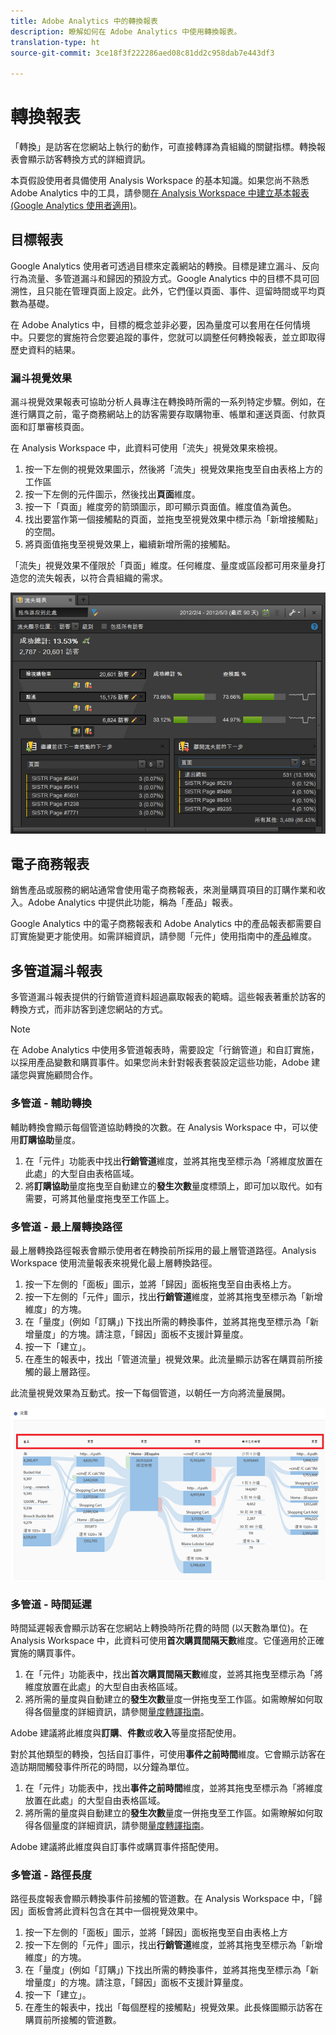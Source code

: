 ```yaml
---
title: Adobe Analytics 中的轉換報表
description: 瞭解如何在 Adobe Analytics 中使用轉換報表。
translation-type: ht
source-git-commit: 3ce18f3f222286aed08c81dd2c958dab7e443df3

---
```



# 轉換報表

「轉換」是訪客在您網站上執行的動作，可直接轉譯為貴組織的關鍵指標。轉換報表會顯示訪客轉換方式的詳細資訊。

本頁假設使用者具備使用 Analysis Workspace 的基本知識。如果您尚不熟悉 Adobe Analytics 中的工具，請參閱[在 Analysis Workspace 中建立基本報表 (Google Analytics 使用者適用)](create-report.md)。

## 目標報表

Google Analytics 使用者可透過目標來定義網站的轉換。目標是建立漏斗、反向行為流量、多管道漏斗和歸因的預設方式。Google Analytics 中的目標不具可回溯性，且只能在管理頁面上設定。此外，它們僅以頁面、事件、逗留時間或平均頁數為基礎。

在 Adobe Analytics 中，目標的概念並非必要，因為量度可以套用在任何情境中。只要您的實施符合您要追蹤的事件，您就可以調整任何轉換報表，並立即取得歷史資料的結果。

### 漏斗視覺效果

漏斗視覺效果報表可協助分析人員專注在轉換時所需的一系列特定步驟。例如，在進行購買之前，電子商務網站上的訪客需要存取購物車、帳單和運送頁面、付款頁面和訂單審核頁面。

在 Analysis Workspace 中，此資料可使用「流失」視覺效果來檢視。

1. 按一下左側的視覺效果圖示，然後將「流失」視覺效果拖曳至自由表格上方的工作區
2. 按一下左側的元件圖示，然後找出&#x200B;**頁面**&#x200B;維度。
3. 按一下「頁面」維度旁的箭頭圖示，即可顯示頁面值。維度值為黃色。
4. 找出要當作第一個接觸點的頁面，並拖曳至視覺效果中標示為「新增接觸點」的空間。
5. 將頁面值拖曳至視覺效果上，繼續新增所需的接觸點。

「流失」視覺效果不僅限於「頁面」維度。任何維度、量度或區段都可用來量身打造您的流失報表，以符合貴組織的需求。

![流失視覺效果](/help/technotes/ga-to-aa/assets/fallout.png)

## 電子商務報表

銷售產品或服務的網站通常會使用電子商務報表，來測量購買項目的訂購作業和收入。Adobe Analytics 中提供此功能，稱為「產品」報表。

Google Analytics 中的電子商務報表和 Adobe Analytics 中的產品報表都需要自訂實施變更才能使用。如需詳細資訊，請參閱「元件」使用指南中的[產品](/help/components/c-variables/dimensionslist/reports-products.md)維度。

## 多管道漏斗報表

多管道漏斗報表提供的行銷管道資料超過贏取報表的範疇。這些報表著重於訪客的轉換方式，而非訪客到達您網站的方式。

> [!NOTE]
>
> 在 Adobe Analytics 中使用多管道報表時，需要設定「行銷管道」和自訂實施，以採用產品變數和購買事件。如果您尚未針對報表套裝設定這些功能，Adobe 建議您與實施顧問合作。

### 多管道 - 輔助轉換

輔助轉換會顯示每個管道協助轉換的次數。在 Analysis Workspace 中，可以使用&#x200B;**訂購協助**&#x200B;量度。

1. 在「元件」功能表中找出&#x200B;**行銷管道**&#x200B;維度，並將其拖曳至標示為「將維度放置在此處」的大型自由表格區域。
2. 將&#x200B;**訂購協助**&#x200B;量度拖曳至自動建立的&#x200B;**發生次數**&#x200B;量度標頭上，即可加以取代。如有需要，可將其他量度拖曳至工作區上。

### 多管道 - 最上層轉換路徑

最上層轉換路徑報表會顯示使用者在轉換前所採用的最上層管道路徑。Analysis Workspace 使用流量報表來視覺化最上層轉換路徑。

1. 按一下左側的「面板」圖示，並將「歸因」面板拖曳至自由表格上方。
2. 按一下左側的「元件」圖示，找出&#x200B;**行銷管道**&#x200B;維度，並將其拖曳至標示為「新增維度」的方塊。
3. 在「量度」(例如「訂購」) 下找出所需的轉換事件，並將其拖曳至標示為「新增量度」的方塊。請注意，「歸因」面板不支援計算量度。
4. 按一下「建立」。
5. 在產生的報表中，找出「管道流量」視覺效果。此流量顯示訪客在購買前所接觸的最上層路徑。

此流量視覺效果為互動式。按一下每個管道，以朝任一方向將流量展開。

![流量視覺效果](/help/technotes/ga-to-aa/assets/flow.png)

### 多管道 - 時間延遲

時間延遲報表會顯示訪客在您網站上轉換時所花費的時間 (以天數為單位)。在 Analysis Workspace 中，此資料可使用&#x200B;**首次購買間隔天數**&#x200B;維度。它僅適用於正確實施的購買事件。

1. 在「元件」功能表中，找出&#x200B;**首次購買間隔天數**&#x200B;維度，並將其拖曳至標示為「將維度放置在此處」的大型自由表格區域。
2. 將所需的量度與自動建立的&#x200B;**發生次數**&#x200B;量度一併拖曳至工作區。如需瞭解如何取得各個量度的詳細資訊，請參閱[量度轉譯指南](common-metrics.md)。

Adobe 建議將此維度與&#x200B;**訂購**、**件數**&#x200B;或&#x200B;**收入**&#x200B;等量度搭配使用。

對於其他類型的轉換，包括自訂事件，可使用&#x200B;**事件之前時間**&#x200B;維度。它會顯示訪客在造訪期間觸發事件所花的時間，以分鐘為單位。

1. 在「元件」功能表中，找出&#x200B;**事件之前時間**&#x200B;維度，並將其拖曳至標示為「將維度放置在此處」的大型自由表格區域。
2. 將所需的量度與自動建立的&#x200B;**發生次數**&#x200B;量度一併拖曳至工作區。如需瞭解如何取得各個量度的詳細資訊，請參閱[量度轉譯指南](common-metrics.md)。

Adobe 建議將此維度與自訂事件或購買事件搭配使用。

### 多管道 - 路徑長度

路徑長度報表會顯示轉換事件前接觸的管道數。在 Analysis Workspace 中，「歸因」面板會將此資料包含在其中一個視覺效果中。

1. 按一下左側的「面板」圖示，並將「歸因」面板拖曳至自由表格上方
2. 按一下左側的「元件」圖示，找出&#x200B;**行銷管道**&#x200B;維度，並將其拖曳至標示為「新增維度」的方塊。
3. 在「量度」(例如「訂購」) 下找出所需的轉換事件，並將其拖曳至標示為「新增量度」的方塊。請注意，「歸因」面板不支援計算量度。
4. 按一下「建立」。
5. 在產生的報表中，找出「每個歷程的接觸點」視覺效果。此長條圖顯示訪客在購買前所接觸的管道數。

